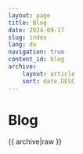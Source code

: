 ```yaml
---
layout: page
title: Blog
date: 2024-09-17
slug: index
lang: de
navigation: true
content_id: blog
archive:
    layout: article
    sort: date,DESC
---
```

# Blog

{{ archive|raw }}